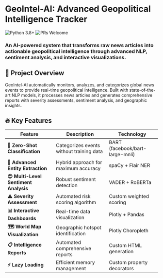 # GeoIntel-AI: Advanced Geopolitical Intelligence Tracker
![Python 3.8+](https://img.shields.io/badge/python-3.8+-blue.svg)
![PRs Welcome](https://img.shields.io/badge/PRs-welcome-brightgreen.svg)

### An AI-powered system that transforms raw news articles into actionable geopolitical intelligence through advanced NLP, sentiment analysis, and interactive visualizations.
## 🎯 Project Overview
GeoIntel-AI automatically monitors, analyzes, and categorizes global news events to provide real-time geopolitical intelligence. Built with state-of-the-art NLP models, it processes news articles and generates comprehensive reports with severity assessments, sentiment analysis, and geographic insights.
## 🔥 Key Features
| **Feature**                            | **Description**                           | **Technology**                        |
|------------------------------------    |-------------------------------------------|---------------------------------------|
| **🧠 Zero-Shot Classification**        | Categorizes events without training data  | BART (facebook/bart-large-mnli)       |
| **🎯 Advanced Entity Extraction**      | Hybrid approach for maximum accuracy      | spaCy + Flair NER                     |
| **😊 Multi-Level Sentiment Analysis**  | Robust sentiment detection                | VADER + RoBERTa                       |
| **⚠️ Severity Assessment**             | Automated risk scoring algorithm          | Custom weighted scoring               |
| **📊 Interactive Dashboards**          | Real-time data visualization              | Plotly + Pandas                       |
| **🗺️ World Map Visualization**         | Geographic hotspot identification         | Plotly Choropleth                     |
| **📋 Intelligence Reports**            | Automated comprehensive reports           | Custom HTML generation                |
| **⚡ Lazy Loading**                    | Efficient memory management               | Custom property decorators            |

